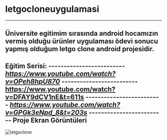 # letgocloneuygulamasi
---------------------------------
Üniversite egitimim sırasında android hocamızın vermiş olduğu ürünler uygulaması ödevi sonucu yapmış olduğum letgo clone android projesidir.
---------------------------------
Eğitim Serisi:
------------*-------------
https://www.youtube.com/watch?v=OPeh8hpU870
------------*-------------
https://www.youtube.com/watch?v=DFAY9dCV1nE&t=611s
------------*-------------
https://www.youtube.com/watch?v=GPGk3eNpd_8&t=203s
------------*-------------
Proje Ekran Görüntüleri
--------------------------
![letgoclone](https://user-images.githubusercontent.com/60787870/165898740-e1916fe1-a5d9-4f3b-9a85-4b96a90ed4f4.png)

